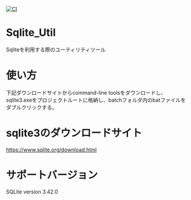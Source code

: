 [![CI](https://github.com/jumborin/SqliteUtil/workflows/CI/badge.svg)](https://github.com/jumborin/SqliteUtil/actions)

# Sqlite_Util
Sqliteを利用する際のユーティリティツール

# 使い方

下記ダウンロードサイトからcommand-line toolsをダウンロードし、sqlite3.exeをプロジェクトルートに格納し、batchフォルダ内のbatファイルをダブルクリックする。

# sqlite3のダウンロードサイト
https://www.sqlite.org/download.html

# サポートバージョン
SQLite version 3.42.0